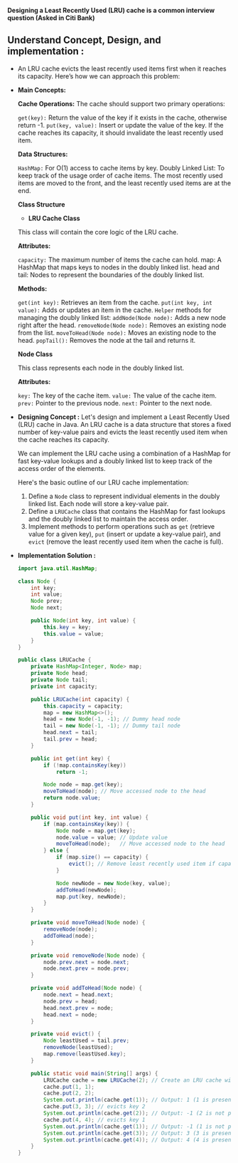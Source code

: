 **Designing a Least Recently Used (LRU) cache is a common interview question (Asked in Citi Bank)**

## Understand Concept, Design, and implementation :

- An LRU cache evicts the least recently used items first when it reaches its capacity. Here’s how we can approach this problem:

- **Main Concepts:**

  **Cache Operations:** The cache should support two primary operations:

  `get(key):` Return the value of the key if it exists in the cache, otherwise return -1.
  `put(key, value):` Insert or update the value of the key. If the cache reaches its capacity, it should invalidate the least recently used item.

  **Data Structures:**

  `HashMap:` For O(1) access to cache items by key.
  Doubly Linked List: To keep track of the usage order of cache items. The most recently used items are moved to the front, and the least recently used items are at the end.

  **Class Structure**

  - **LRU Cache Class**

  This class will contain the core logic of the LRU cache.

  **Attributes:**

  `capacity:` The maximum number of items the cache can hold.
  map: A HashMap that maps keys to nodes in the doubly linked list.
  head and tail: Nodes to represent the boundaries of the doubly linked list.

  **Methods:**

  `get(int key):` Retrieves an item from the cache.
  `put(int key, int value):` Adds or updates an item in the cache.
  `Helper` methods for managing the doubly linked list:
  `addNode(Node node):` Adds a new node right after the head.
  `removeNode(Node node):` Removes an existing node from the list.
  `moveToHead(Node node):` Moves an existing node to the head.
  `popTail():` Removes the node at the tail and returns it.

  **Node Class**

  This class represents each node in the doubly linked list.

  **Attributes:**

  `key:` The key of the cache item.
  `value:` The value of the cache item.
  `prev:` Pointer to the previous node.
  `next:` Pointer to the next node.

- **Designing Concept :**
  Let's design and implement a Least Recently Used (LRU) cache in Java. An LRU cache is a data structure that stores a fixed number of key-value pairs and evicts the least recently used item when the cache reaches its capacity.

  We can implement the LRU cache using a combination of a HashMap for fast key-value lookups and a doubly linked list to keep track of the access order of the elements.

  Here's the basic outline of our LRU cache implementation:

  1. Define a `Node` class to represent individual elements in the doubly linked list. Each node will store a key-value pair.
  2. Define a `LRUCache` class that contains the HashMap for fast lookups and the doubly linked list to maintain the access order.
  3. Implement methods to perform operations such as `get` (retrieve value for a given key), `put` (insert or update a key-value pair), and `evict` (remove the least recently used item when the cache is full).

- **Implementation Solution :**

  ```java
  import java.util.HashMap;

  class Node {
      int key;
      int value;
      Node prev;
      Node next;

      public Node(int key, int value) {
          this.key = key;
          this.value = value;
      }
  }

  public class LRUCache {
      private HashMap<Integer, Node> map;
      private Node head;
      private Node tail;
      private int capacity;

      public LRUCache(int capacity) {
          this.capacity = capacity;
          map = new HashMap<>();
          head = new Node(-1, -1); // Dummy head node
          tail = new Node(-1, -1); // Dummy tail node
          head.next = tail;
          tail.prev = head;
      }

      public int get(int key) {
          if (!map.containsKey(key))
              return -1;

          Node node = map.get(key);
          moveToHead(node); // Move accessed node to the head
          return node.value;
      }

      public void put(int key, int value) {
          if (map.containsKey(key)) {
              Node node = map.get(key);
              node.value = value; // Update value
              moveToHead(node);   // Move accessed node to the head
          } else {
              if (map.size() == capacity) {
                  evict(); // Remove least recently used item if capacity is reached
              }

              Node newNode = new Node(key, value);
              addToHead(newNode);
              map.put(key, newNode);
          }
      }

      private void moveToHead(Node node) {
          removeNode(node);
          addToHead(node);
      }

      private void removeNode(Node node) {
          node.prev.next = node.next;
          node.next.prev = node.prev;
      }

      private void addToHead(Node node) {
          node.next = head.next;
          node.prev = head;
          head.next.prev = node;
          head.next = node;
      }

      private void evict() {
          Node leastUsed = tail.prev;
          removeNode(leastUsed);
          map.remove(leastUsed.key);
      }

      public static void main(String[] args) {
          LRUCache cache = new LRUCache(2); // Create an LRU cache with capacity 2
          cache.put(1, 1);
          cache.put(2, 2);
          System.out.println(cache.get(1)); // Output: 1 (1 is present in the cache)
          cache.put(3, 3); // evicts key 2
          System.out.println(cache.get(2)); // Output: -1 (2 is not present in the cache)
          cache.put(4, 4); // evicts key 1
          System.out.println(cache.get(1)); // Output: -1 (1 is not present in the cache)
          System.out.println(cache.get(3)); // Output: 3 (3 is present in the cache)
          System.out.println(cache.get(4)); // Output: 4 (4 is present in the cache)
      }
  }
  ```
